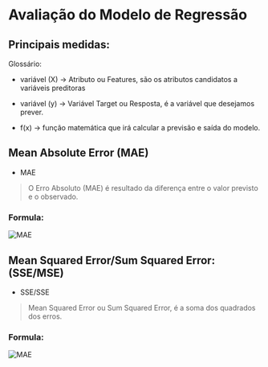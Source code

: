 # Avaliação do Modelo de Regressão

## Principais medidas:

Glossário:

* variável (X) -> Atributo ou Features, são os atributos candidatos a variáveis preditoras

* variável (y) -> Variável Target ou Resposta, é a variável que desejamos prever.

* f(x) -> função matemática que irá calcular a previsão e saída do modelo.


## Mean Absolute Error (MAE)
* MAE

 > O Erro Absoluto (MAE) é resultado da diferença entre o valor previsto e o observado.

### Formula:
 ![MAE](https://uploaddeimagens.com.br/images/000/846/028/full/MAE.png?1487965874)
 

## Mean Squared Error/Sum Squared Error: (SSE/MSE)
* SSE/SSE

 > Mean Squared Error ou Sum Squared Error, é a soma dos quadrados dos erros.

### Formula:
 ![MAE](https://uploaddeimagens.com.br/images/000/846/028/full/MAE.png?1487965874) 
 


